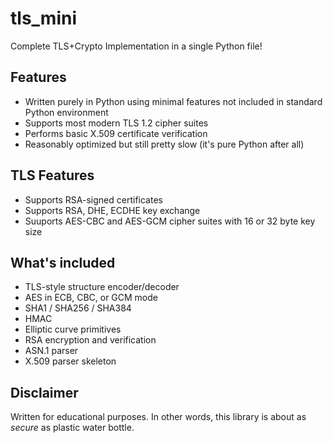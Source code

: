 # tls_mini
Complete TLS+Crypto Implementation in a single Python file!

## Features
* Written purely in Python using minimal features not included in standard Python environment
* Supports most modern TLS 1.2 cipher suites
* Performs basic X.509 certificate verification
* Reasonably optimized but still pretty slow (it's pure Python after all)

## TLS Features
* Supports RSA-signed certificates
* Supports RSA, DHE, ECDHE key exchange
* Suuports AES-CBC and AES-GCM cipher suites with 16 or 32 byte key size

## What's included
* TLS-style structure encoder/decoder
* AES in ECB, CBC, or GCM mode
* SHA1 / SHA256 / SHA384
* HMAC
* Elliptic curve primitives
* RSA encryption and verification
* ASN.1 parser
* X.509 parser skeleton

## Disclaimer
Written for educational purposes. In other words, this library is about as *secure* as plastic water bottle.
